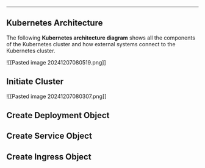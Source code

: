 ___

## Kubernetes Architecture
The following **Kubernetes architecture diagram** shows all the components of the Kubernetes cluster and how external systems connect to the Kubernetes cluster.

![[Pasted image 20241207080519.png]]

## Initiate Cluster
![[Pasted image 20241207080307.png]]
## Create Deployment Object
## Create Service Object
## Create Ingress Object